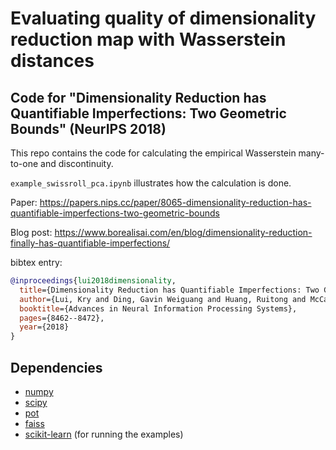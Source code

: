 # Evaluating quality of dimensionality reduction map with Wasserstein distances

## Code for "Dimensionality Reduction has Quantifiable Imperfections: Two Geometric Bounds" (NeurIPS 2018)

This repo contains the code for calculating the empirical Wasserstein many-to-one and discontinuity.

`example_swissroll_pca.ipynb` illustrates how the calculation is done.

Paper: https://papers.nips.cc/paper/8065-dimensionality-reduction-has-quantifiable-imperfections-two-geometric-bounds

Blog post: https://www.borealisai.com/en/blog/dimensionality-reduction-finally-has-quantifiable-imperfections/

bibtex entry:
```bibtex
@inproceedings{lui2018dimensionality,
  title={Dimensionality Reduction has Quantifiable Imperfections: Two Geometric Bounds},
  author={Lui, Kry and Ding, Gavin Weiguang and Huang, Ruitong and McCann, Robert},
  booktitle={Advances in Neural Information Processing Systems},
  pages={8462--8472},
  year={2018}
}
```

## Dependencies
* [numpy](http://www.numpy.org/)
* [scipy](https://scipy.org/scipylib/)
* [pot](https://pot.readthedocs.io/en/stable/)
* [faiss](https://github.com/facebookresearch/faiss)
* [scikit-learn](https://scikit-learn.org/stable/) (for running the examples)
